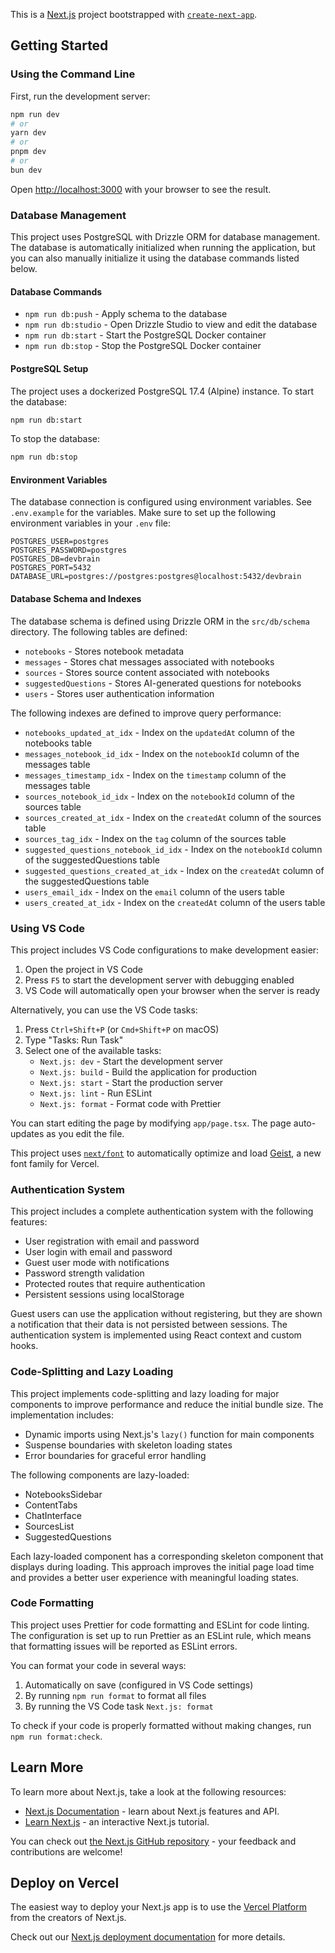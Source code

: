 This is a [Next.js](https://nextjs.org) project bootstrapped with [`create-next-app`](https://nextjs.org/docs/app/api-reference/cli/create-next-app).

## Getting Started

### Using the Command Line

First, run the development server:

```bash
npm run dev
# or
yarn dev
# or
pnpm dev
# or
bun dev
```

Open [http://localhost:3000](http://localhost:3000) with your browser to see the result.

### Database Management

This project uses PostgreSQL with Drizzle ORM for database management. The database is automatically initialized when running the application, but you can also manually initialize it using the database commands listed below.

#### Database Commands

- `npm run db:push` - Apply schema to the database
- `npm run db:studio` - Open Drizzle Studio to view and edit the database
- `npm run db:start` - Start the PostgreSQL Docker container
- `npm run db:stop` - Stop the PostgreSQL Docker container

#### PostgreSQL Setup

The project uses a dockerized PostgreSQL 17.4 (Alpine) instance. To start the database:

```bash
npm run db:start
```

To stop the database:

```bash
npm run db:stop
```

#### Environment Variables

The database connection is configured using environment variables. See `.env.example` for the variables. Make sure to set up the following environment variables in your `.env` file:

```
POSTGRES_USER=postgres
POSTGRES_PASSWORD=postgres
POSTGRES_DB=devbrain
POSTGRES_PORT=5432
DATABASE_URL=postgres://postgres:postgres@localhost:5432/devbrain
```

#### Database Schema and Indexes

The database schema is defined using Drizzle ORM in the `src/db/schema` directory. The following tables are defined:

- `notebooks` - Stores notebook metadata
- `messages` - Stores chat messages associated with notebooks
- `sources` - Stores source content associated with notebooks
- `suggestedQuestions` - Stores AI-generated questions for notebooks
- `users` - Stores user authentication information

The following indexes are defined to improve query performance:

- `notebooks_updated_at_idx` - Index on the `updatedAt` column of the notebooks table
- `messages_notebook_id_idx` - Index on the `notebookId` column of the messages table
- `messages_timestamp_idx` - Index on the `timestamp` column of the messages table
- `sources_notebook_id_idx` - Index on the `notebookId` column of the sources table
- `sources_created_at_idx` - Index on the `createdAt` column of the sources table
- `sources_tag_idx` - Index on the `tag` column of the sources table
- `suggested_questions_notebook_id_idx` - Index on the `notebookId` column of the suggestedQuestions table
- `suggested_questions_created_at_idx` - Index on the `createdAt` column of the suggestedQuestions table
- `users_email_idx` - Index on the `email` column of the users table
- `users_created_at_idx` - Index on the `createdAt` column of the users table

### Using VS Code

This project includes VS Code configurations to make development easier:

1. Open the project in VS Code
2. Press `F5` to start the development server with debugging enabled
3. VS Code will automatically open your browser when the server is ready

Alternatively, you can use the VS Code tasks:

1. Press `Ctrl+Shift+P` (or `Cmd+Shift+P` on macOS)
2. Type "Tasks: Run Task"
3. Select one of the available tasks:
    - `Next.js: dev` - Start the development server
    - `Next.js: build` - Build the application for production
    - `Next.js: start` - Start the production server
    - `Next.js: lint` - Run ESLint
    - `Next.js: format` - Format code with Prettier

You can start editing the page by modifying `app/page.tsx`. The page auto-updates as you edit the file.

This project uses [`next/font`](https://nextjs.org/docs/app/building-your-application/optimizing/fonts) to automatically optimize and load [Geist](https://vercel.com/font), a new font family for Vercel.

### Authentication System

This project includes a complete authentication system with the following features:

- User registration with email and password
- User login with email and password
- Guest user mode with notifications
- Password strength validation
- Protected routes that require authentication
- Persistent sessions using localStorage

Guest users can use the application without registering, but they are shown a notification that their data is not persisted between sessions. The authentication system is implemented using React context and custom hooks.

### Code-Splitting and Lazy Loading

This project implements code-splitting and lazy loading for major components to improve performance and reduce the initial bundle size. The implementation includes:

- Dynamic imports using Next.js's `lazy()` function for main components
- Suspense boundaries with skeleton loading states
- Error boundaries for graceful error handling

The following components are lazy-loaded:

- NotebooksSidebar
- ContentTabs
- ChatInterface
- SourcesList
- SuggestedQuestions

Each lazy-loaded component has a corresponding skeleton component that displays during loading. This approach improves the initial page load time and provides a better user experience with meaningful loading states.

### Code Formatting

This project uses Prettier for code formatting and ESLint for code linting. The configuration is set up to run Prettier as an ESLint rule, which means that formatting issues will be reported as ESLint errors.

You can format your code in several ways:

1. Automatically on save (configured in VS Code settings)
2. By running `npm run format` to format all files
3. By running the VS Code task `Next.js: format`

To check if your code is properly formatted without making changes, run `npm run format:check`.

## Learn More

To learn more about Next.js, take a look at the following resources:

- [Next.js Documentation](https://nextjs.org/docs) - learn about Next.js features and API.
- [Learn Next.js](https://nextjs.org/learn) - an interactive Next.js tutorial.

You can check out [the Next.js GitHub repository](https://github.com/vercel/next.js) - your feedback and contributions are welcome!

## Deploy on Vercel

The easiest way to deploy your Next.js app is to use the [Vercel Platform](https://vercel.com/new?utm_medium=default-template&filter=next.js&utm_source=create-next-app&utm_campaign=create-next-app-readme) from the creators of Next.js.

Check out our [Next.js deployment documentation](https://nextjs.org/docs/app/building-your-application/deploying) for more details.
